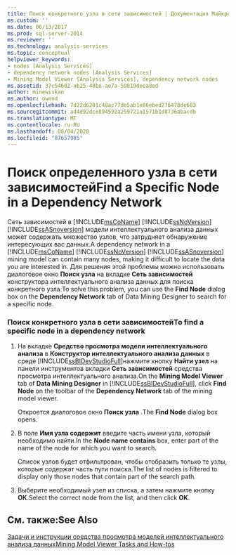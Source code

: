 ```yaml
---
title: Поиск конкретного узла в сети зависимостей | Документация Майкрософт
ms.custom: ''
ms.date: 06/13/2017
ms.prod: sql-server-2014
ms.reviewer: ''
ms.technology: analysis-services
ms.topic: conceptual
helpviewer_keywords:
- nodes [Analysis Services]
- dependency network nodes [Analysis Services]
- Mining Model Viewer [Analysis Services], dependency network nodes
ms.assetid: 37c54602-ab25-48be-ae7a-59819deea8ed
author: minewiskan
ms.author: owend
ms.openlocfilehash: 7d22d6201c48ac77de5ab1e86ebed276478de683
ms.sourcegitcommit: ad4d92dce894592a259721a1571b1d8736abacdb
ms.translationtype: MT
ms.contentlocale: ru-RU
ms.lasthandoff: 08/04/2020
ms.locfileid: "87657985"
---
```

# <a name="find-a-specific-node-in-a-dependency-network"></a><span data-ttu-id="4e822-102">Поиск определенного узла в сети зависимостей</span><span class="sxs-lookup"><span data-stu-id="4e822-102">Find a Specific Node in a Dependency Network</span></span>
  <span data-ttu-id="4e822-103">Сеть зависимостей в [!INCLUDE[msCoName](../../includes/msconame-md.md)] [!INCLUDE[ssNoVersion](../../includes/ssnoversion-md.md)] [!INCLUDE[ssASnoversion](../../includes/ssasnoversion-md.md)] модели интеллектуального анализа данных может содержать множество узлов, что затрудняет обнаружение интересующих вас данных.</span><span class="sxs-lookup"><span data-stu-id="4e822-103">A dependency network in a [!INCLUDE[msCoName](../../includes/msconame-md.md)] [!INCLUDE[ssNoVersion](../../includes/ssnoversion-md.md)] [!INCLUDE[ssASnoversion](../../includes/ssasnoversion-md.md)] mining model can contain many nodes, making it difficult to locate the data you are interested in.</span></span> <span data-ttu-id="4e822-104">Для решения этой проблемы можно использовать диалоговое окно **Поиск узла** на вкладке **Сеть зависимостей** конструктора интеллектуального анализа данных для поиска конкретного узла.</span><span class="sxs-lookup"><span data-stu-id="4e822-104">To solve this problem, you can use the **Find Node** dialog box on the **Dependency Network** tab of Data Mining Designer to search for a specific node.</span></span>  
  
### <a name="to-find-a-specific-node-in-a-dependency-network"></a><span data-ttu-id="4e822-105">Поиск конкретного узла в сети зависимостей</span><span class="sxs-lookup"><span data-stu-id="4e822-105">To find a specific node in a dependency network</span></span>  
  
1.  <span data-ttu-id="4e822-106">На вкладке **Средство просмотра модели интеллектуального анализа** в **Конструктор интеллектуального анализа данных** в среде [!INCLUDE[ssBIDevStudioFull](../../includes/ssbidevstudiofull-md.md)]нажмите кнопку **Найти узел** на панели инструментов вкладки **Сеть зависимостей** средства просмотра интеллектуального анализа.</span><span class="sxs-lookup"><span data-stu-id="4e822-106">On the **Mining Model Viewer** tab of **Data Mining Designer** in [!INCLUDE[ssBIDevStudioFull](../../includes/ssbidevstudiofull-md.md)], click **Find Node** on the toolbar of the **Dependency Network** tab of the mining model viewer.</span></span>  
  
     <span data-ttu-id="4e822-107">Откроется диалоговое окно **Поиск узла** .</span><span class="sxs-lookup"><span data-stu-id="4e822-107">The **Find Node** dialog box opens.</span></span>  
  
2.  <span data-ttu-id="4e822-108">В поле **Имя узла содержит** введите часть имени узла, который необходимо найти.</span><span class="sxs-lookup"><span data-stu-id="4e822-108">In the **Node name contains** box, enter part of the name of the node for which you want to search.</span></span>  
  
     <span data-ttu-id="4e822-109">Список узлов будет отфильтрован, чтобы отобразить только те узлы, которые содержат часть пути поиска.</span><span class="sxs-lookup"><span data-stu-id="4e822-109">The list of nodes is filtered to display only those nodes that contain part of the search path.</span></span>  
  
3.  <span data-ttu-id="4e822-110">Выберите необходимый узел из списка, а затем нажмите кнопку **ОК**.</span><span class="sxs-lookup"><span data-stu-id="4e822-110">Select the correct node from the list, and then click **OK**.</span></span>  
  
## <a name="see-also"></a><span data-ttu-id="4e822-111">См. также:</span><span class="sxs-lookup"><span data-stu-id="4e822-111">See Also</span></span>  
 [<span data-ttu-id="4e822-112">Задачи и инструкции средства просмотра моделей интеллектуального анализа данных</span><span class="sxs-lookup"><span data-stu-id="4e822-112">Mining Model Viewer Tasks and How-tos</span></span>](mining-model-viewer-tasks-and-how-tos.md)  
  
  
